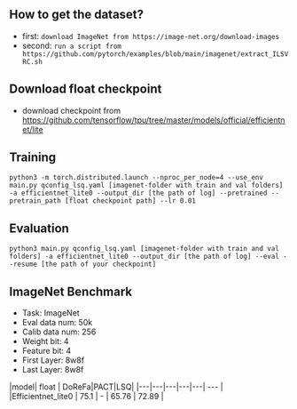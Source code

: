 ## How to get the dataset?
- first: `download ImageNet from https://image-net.org/download-images`
- second: `run a script from https://github.com/pytorch/examples/blob/main/imagenet/extract_ILSVRC.sh`

## Download float checkpoint
- download checkpoint from https://github.com/tensorflow/tpu/tree/master/models/official/efficientnet/lite

## Training
```
python3 -m torch.distributed.launch --nproc_per_node=4 --use_env main.py qconfig_lsq.yaml [imagenet-folder with train and val folders] -a efficientnet_lite0 --output_dir [the path of log] --pretrained --pretrain_path [float checkpoint path] --lr 0.01
```
## Evaluation
```
python3 main.py qconfig_lsq.yaml [imagenet-folder with train and val folders] -a efficientnet_lite0 --output_dir [the path of log] --eval --resume [the path of your checkpoint]
```
## ImageNet Benchmark
- Task: ImageNet
- Eval data num: 50k
- Calib data num: 256
- Weight bit: 4
- Feature bit: 4
- First Layer: 8w8f
- Last Layer: 8w8f

|model| float | DoReFa|PACT|LSQ|
|---|---|---|---|---| --- |
|Efficientnet\_lite0 | 75.1 | - | 65.76 | 72.89 |
